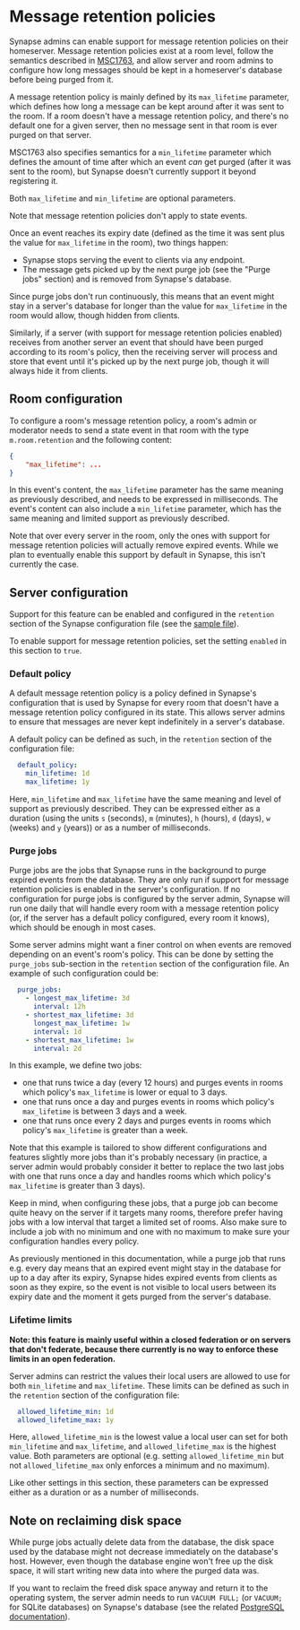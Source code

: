# Message retention policies

Synapse admins can enable support for message retention policies on
their homeserver. Message retention policies exist at a room level,
follow the semantics described in
[MSC1763](https://github.com/matrix-org/matrix-doc/blob/matthew/msc1763/proposals/1763-configurable-retention-periods.md),
and allow server and room admins to configure how long messages should
be kept in a homeserver's database before being purged from it.

A message retention policy is mainly defined by its `max_lifetime`
parameter, which defines how long a message can be kept around after
it was sent to the room. If a room doesn't have a message retention
policy, and there's no default one for a given server, then no message
sent in that room is ever purged on that server.

MSC1763 also specifies semantics for a `min_lifetime` parameter which
defines the amount of time after which an event _can_ get purged (after
it was sent to the room), but Synapse doesn't currently support it
beyond registering it.

Both `max_lifetime` and `min_lifetime` are optional parameters.

Note that message retention policies don't apply to state events.

Once an event reaches its expiry date (defined as the time it was sent
plus the value for `max_lifetime` in the room), two things happen:

* Synapse stops serving the event to clients via any endpoint.
* The message gets picked up by the next purge job (see the "Purge jobs"
  section) and is removed from Synapse's database.

Since purge jobs don't run continuously, this means that an event might
stay in a server's database for longer than the value for `max_lifetime`
in the room would allow, though hidden from clients.

Similarly, if a server (with support for message retention policies
enabled) receives from another server an event that should have been
purged according to its room's policy, then the receiving server will
process and store that event until it's picked up by the next purge job,
though it will always hide it from clients.


## Room configuration

To configure a room's message retention policy, a room's admin or
moderator needs to send a state event in that room with the type
`m.room.retention` and the following content:

```json
{
    "max_lifetime": ...
}
```

In this event's content, the `max_lifetime` parameter has the same
meaning as previously described, and needs to be expressed in
milliseconds. The event's content can also include a `min_lifetime`
parameter, which has the same meaning and limited support as previously
described.

Note that over every server in the room, only the ones with support for
message retention policies will actually remove expired events. While
we plan to eventually enable this support by default in Synapse, this
isn't currently the case.


## Server configuration

Support for this feature can be enabled and configured in the
`retention` section of the Synapse configuration file (see the
[sample file](https://github.com/matrix-org/synapse/blob/v1.7.3/docs/sample_config.yaml#L332-L393)).

To enable support for message retention policies, set the setting
`enabled` in this section to `true`.


### Default policy

A default message retention policy is a policy defined in Synapse's
configuration that is used by Synapse for every room that doesn't have a
message retention policy configured in its state. This allows server
admins to ensure that messages are never kept indefinitely in a server's
database. 

A default policy can be defined as such, in the `retention` section of
the configuration file:

```yaml
  default_policy:
    min_lifetime: 1d
    max_lifetime: 1y
```

Here, `min_lifetime` and `max_lifetime` have the same meaning and level
of support as previously described. They can be expressed either as a
duration (using the units `s` (seconds), `m` (minutes), `h` (hours),
`d` (days), `w` (weeks) and `y` (years)) or as a number of milliseconds.


### Purge jobs

Purge jobs are the jobs that Synapse runs in the background to purge
expired events from the database. They are only run if support for
message retention policies is enabled in the server's configuration. If
no configuration for purge jobs is configured by the server admin,
Synapse will run one daily that will handle every room with a message
retention policy (or, if the server has a default policy configured,
every room it knows), which should be enough in most cases.

Some server admins might want a finer control on when events are removed
depending on an event's room's policy. This can be done by setting the
`purge_jobs` sub-section in the `retention` section of the configuration
file. An example of such configuration could be:

```yaml
  purge_jobs:
    - longest_max_lifetime: 3d
      interval: 12h
    - shortest_max_lifetime: 3d
      longest_max_lifetime: 1w
      interval: 1d
    - shortest_max_lifetime: 1w
      interval: 2d
```

In this example, we define two jobs:

* one that runs twice a day (every 12 hours) and purges events in rooms
  which policy's `max_lifetime` is lower or equal to 3 days.
* one that runs once a day and purges events in rooms which policy's
  `max_lifetime` is between 3 days and a week.
* one that runs once every 2 days and purges events in rooms which
  policy's `max_lifetime` is greater than a week.

Note that this example is tailored to show different configurations and
features slightly more jobs than it's probably necessary (in practice, a
server admin would probably consider it better to replace the two last
jobs with one that runs once a day and handles rooms which which
policy's `max_lifetime` is greater than 3 days).

Keep in mind, when configuring these jobs, that a purge job can become
quite heavy on the server if it targets many rooms, therefore prefer
having jobs with a low interval that target a limited set of rooms. Also
make sure to include a job with no minimum and one with no maximum to
make sure your configuration handles every policy.

As previously mentioned in this documentation, while a purge job that
runs e.g. every day means that an expired event might stay in the
database for up to a day after its expiry, Synapse hides expired events
from clients as soon as they expire, so the event is not visible to
local users between its expiry date and the moment it gets purged from
the server's database.


### Lifetime limits

**Note: this feature is mainly useful within a closed federation or on
servers that don't federate, because there currently is no way to
enforce these limits in an open federation.**

Server admins can restrict the values their local users are allowed to
use for both `min_lifetime` and `max_lifetime`. These limits can be
defined as such in the `retention` section of the configuration file:

```yaml
  allowed_lifetime_min: 1d
  allowed_lifetime_max: 1y
```

Here, `allowed_lifetime_min` is the lowest value a local user can set
for both `min_lifetime` and `max_lifetime`, and `allowed_lifetime_max`
is the highest value. Both parameters are optional (e.g. setting
`allowed_lifetime_min` but not `allowed_lifetime_max` only enforces a
minimum and no maximum).

Like other settings in this section, these parameters can be expressed
either as a duration or as a number of milliseconds.


## Note on reclaiming disk space

While purge jobs actually delete data from the database, the disk space
used by the database might not decrease immediately on the database's
host. However, even though the database engine won't free up the disk
space, it will start writing new data into where the purged data was.

If you want to reclaim the freed disk space anyway and return it to the
operating system, the server admin needs to run `VACUUM FULL;` (or
`VACUUM;` for SQLite databases) on Synapse's database (see the related
[PostgreSQL documentation](https://www.postgresql.org/docs/current/sql-vacuum.html)).

